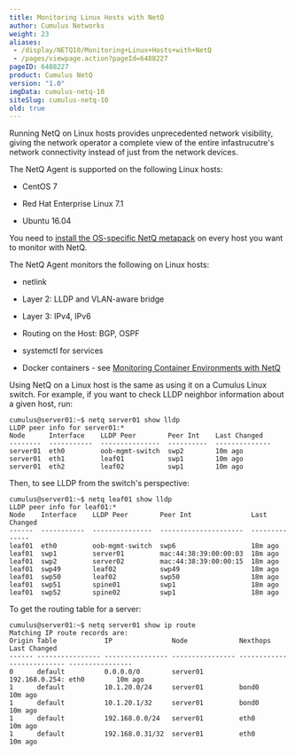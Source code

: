 ```yaml
---
title: Monitoring Linux Hosts with NetQ
author: Cumulus Networks
weight: 23
aliases:
 - /display/NETQ10/Monitoring+Linux+Hosts+with+NetQ
 - /pages/viewpage.action?pageId=6488227
pageID: 6488227
product: Cumulus NetQ
version: "1.0"
imgData: cumulus-netq-10
siteSlug: cumulus-netq-10
old: true
---
```

Running NetQ on Linux hosts provides unprecedented network visibility,
giving the network operator a complete view of the entire
infastrucutre's network connectivity instead of just from the network
devices.

The NetQ Agent is supported on the following Linux hosts:

  - CentOS 7

  - Red Hat Enterprise Linux 7.1

  - Ubuntu 16.04

You need to [install the OS-specific NetQ
metapack](/cumulus-netq-10/Getting-Started-with-NetQ) on every
host you want to monitor with NetQ.

The NetQ Agent monitors the following on Linux hosts:

  - netlink

  - Layer 2: LLDP and VLAN-aware bridge

  - Layer 3: IPv4, IPv6

  - Routing on the Host: BGP, OSPF

  - systemctl for services

  - Docker containers - see [Monitoring Container Environments with
    NetQ](/cumulus-netq-10/Monitoring-Container-Environments-with-NetQ)

Using NetQ on a Linux host is the same as using it on a Cumulus Linux
switch. For example, if you want to check LLDP neighbor information
about a given host, run:

    cumulus@server01:~$ netq server01 show lldp 
    LLDP peer info for server01:*
    Node      Interface    LLDP Peer        Peer Int    Last Changed
    --------  -----------  ---------------  ----------  --------------
    server01  eth0         oob-mgmt-switch  swp2        10m ago
    server01  eth1         leaf01           swp1        10m ago
    server01  eth2         leaf02           swp1        10m ago

Then, to see LLDP from the switch's perspective:

    cumulus@server01:~$ netq leaf01 show lldp
    LLDP peer info for leaf01:*
    Node    Interface    LLDP Peer        Peer Int               Last Changed
    ------  -----------  ---------------  ---------------------  --------------
    leaf01  eth0         oob-mgmt-switch  swp6                   18m ago
    leaf01  swp1         server01         mac:44:38:39:00:00:03  18m ago
    leaf01  swp2         server02         mac:44:38:39:00:00:15  18m ago
    leaf01  swp49        leaf02           swp49                  18m ago
    leaf01  swp50        leaf02           swp50                  18m ago
    leaf01  swp51        spine01          swp1                   18m ago
    leaf01  swp52        spine02          swp1                   18m ago

To get the routing table for a server:

    cumulus@server01:~$ netq server01 show ip route
    Matching IP route records are:
    Origin Table            IP               Node             Nexthops                   Last Changed
    ------ ---------------- ---------------- ---------------- -------------------------- ----------------
    0      default          0.0.0.0/0        server01         192.168.0.254: eth0        10m ago
    1      default          10.1.20.0/24     server01         bond0                      10m ago
    1      default          10.1.20.1/32     server01         bond0                      10m ago
    1      default          192.168.0.0/24   server01         eth0                       10m ago
    1      default          192.168.0.31/32  server01         eth0                       10m ago

